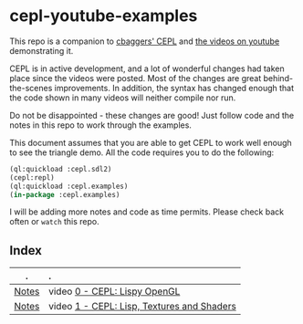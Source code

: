 # cepl-youtube-examples

This repo is a companion to [cbaggers' CEPL](https://github.com/cbaggers/cepl) and [the videos on youtube](https://www.youtube.com/user/CBaggers/videos) demonstrating it.

CEPL is in active development, and a lot of wonderful changes had taken place since the videos were posted.  Most of the changes are great behind-the-scenes improvements.  In addition, the syntax has changed enough that the code shown in many videos will neither compile nor run.

Do not be disappointed - these changes are good!  Just follow code and the notes in this repo to work through the examples.

This document assumes that you are able to get CEPL to work well enough to see the triangle demo.  All the code requires you to do the following:
```lisp
(ql:quickload :cepl.sdl2)
(cepl:repl)
(ql:quickload :cepl.examples)
(in-package :cepl.examples)
```
I will be adding more notes and code as time permits.  Please check back often or `watch` this repo.

## Index

| .            | .          |
| ------------ |:---------- |
| [Notes](vid0.md) | video [0 - CEPL: Lispy OpenGL](https://www.youtube.com/watch?v=a2tTpjGOhjw) |
| [Notes](vid1.md) | video [1 - CEPL: Lisp, Textures and Shaders](https://www.youtube.com/watch?v=I0kWZP9L9Kc) |



